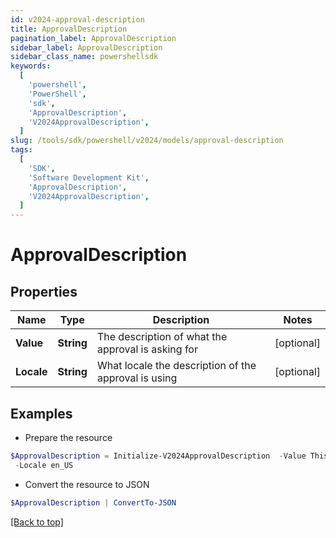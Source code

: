 ```yaml
---
id: v2024-approval-description
title: ApprovalDescription
pagination_label: ApprovalDescription
sidebar_label: ApprovalDescription
sidebar_class_name: powershellsdk
keywords:
  [
    'powershell',
    'PowerShell',
    'sdk',
    'ApprovalDescription',
    'V2024ApprovalDescription',
  ]
slug: /tools/sdk/powershell/v2024/models/approval-description
tags:
  [
    'SDK',
    'Software Development Kit',
    'ApprovalDescription',
    'V2024ApprovalDescription',
  ]
---
```


# ApprovalDescription

## Properties

| Name | Type | Description | Notes |
| --- | --- | --- | --- |
| **Value** | **String** | The description of what the approval is asking for | [optional] |
| **Locale** | **String** | What locale the description of the approval is using | [optional] |

## Examples

- Prepare the resource

```powershell
$ApprovalDescription = Initialize-V2024ApprovalDescription  -Value This access allows viewing and editing of workflow resource `
 -Locale en_US
```

- Convert the resource to JSON

```powershell
$ApprovalDescription | ConvertTo-JSON
```

[[Back to top]](#)
